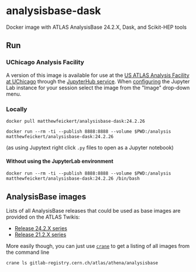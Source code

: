 # analysisbase-dask
Docker image with ATLAS AnalysisBase 24.2.X, Dask, and Scikit-HEP tools

## Run

### UChicago Analysis Facility

A version of this image is available for use at the [US ATLAS Analysis Facility at UChicago](https://af.uchicago.edu/) through the [JupyterHub service](https://af.uchicago.edu/jupyterlab).
When [configuring](https://af.uchicago.edu/jupyterlab/configure) the Jupyter Lab instance for your session select the image from the "Image" drop-down menu.

### Locally

```
docker pull matthewfeickert/analysisbase-dask:24.2.26
```

```
docker run --rm -ti --publish 8888:8888 --volume $PWD:/analysis matthewfeickert/analysisbase-dask:24.2.26
```

(as using Jupytext right click `.py` files to open as a Jupyter notebook)

#### Without using the JupyterLab environment

```
docker run --rm -ti --publish 8888:8888 --volume $PWD:/analysis matthewfeickert/analysisbase-dask:24.2.26 /bin/bash
```

## AnalysisBase images

Lists of all AnalysisBase releases that could be used as base images are provided on the ATLAS Twikis:

* [Release 24.2.X series](https://twiki.cern.ch/twiki/bin/view/AtlasProtected/AnalysisBaseReleaseNotes24pt2)
* [Release 21.2.X series](https://twiki.cern.ch/twiki/bin/viewauth/AtlasProtected/AnalysisBaseReleaseNotes21_2)

More easily though, you can just use [`crane`](https://github.com/google/go-containerregistry/blob/v0.14.0/cmd/crane/) to get a listing of all images from the command line

```
crane ls gitlab-registry.cern.ch/atlas/athena/analysisbase
```

